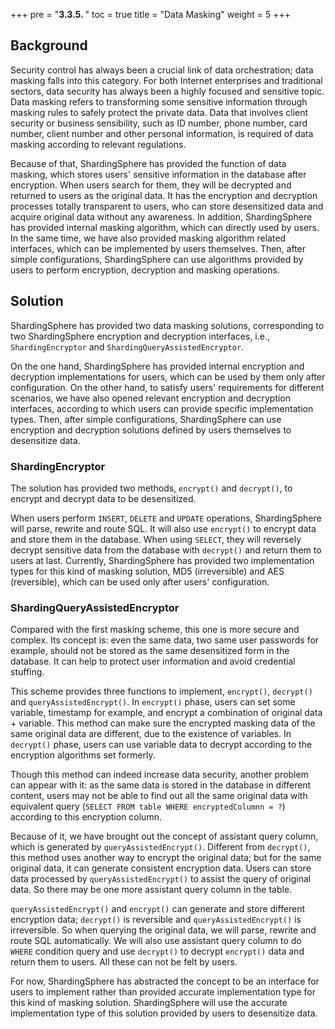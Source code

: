 +++
pre = "<b>3.3.5. </b>"
toc = true
title = "Data Masking"
weight = 5
+++

## Background

Security control has always been a crucial link of data orchestration; data masking falls into this category. For both Internet enterprises and traditional sectors, data security has always been a highly focused and sensitive topic. Data masking refers to transforming some sensitive information through masking rules to safely protect the private data. Data that involves client security or business sensibility, such as ID number, phone number, card number, client number and other personal information, is required of data masking according to relevant regulations.

Because of that, ShardingSphere has provided the function of data masking, which stores users' sensitive information in the database after encryption. When users search for them, they will be decrypted and returned to users as the original data. It has the encryption and decryption processes totally transparent to users, who can store desensitized data and acquire original data without any awareness. In addition, ShardingSphere has provided internal masking algorithm, which can directly used by users. In the same time, we have also provided masking algorithm related interfaces, which can be implemented by users themselves. Then, after simple configurations, ShardingSphere can use algorithms provided by users to perform encryption, decryption and masking operations.

## Solution

ShardingSphere has provided two data masking solutions, corresponding to two ShardingSphere encryption and decryption interfaces, i.e., `ShardingEncryptor` and `ShardingQueryAssistedEncryptor`.

On the one hand, ShardingSphere has provided internal encryption and decryption implementations for users, which can be used by them only after configuration. On the other hand, to satisfy users' requirements for different scenarios, we have also opened relevant encryption and decryption interfaces, according to which users can provide specific implementation types. Then, after simple configurations, ShardingSphere can use encryption and decryption solutions defined by users themselves to desensitize data.

### ShardingEncryptor

The solution has provided two methods, `encrypt()` and `decrypt()`, to encrypt and decrypt data to be  desensitized.

When users perform `INSERT`,  `DELETE` and `UPDATE` operations, ShardingSphere will parse, rewrite and route SQL. It will also use `encrypt()` to encrypt data and store them in the database. When using `SELECT`, they will reversely decrypt sensitive data from the database with `decrypt()` and return them to users at last.
Currently, ShardingSphere has provided two implementation types for this kind of masking solution, MD5 (irreversible) and AES (reversible), which can be used only after users' configuration.

### ShardingQueryAssistedEncryptor

Compared with the first masking scheme, this one is more secure and complex. Its concept is: even the same data, two same user passwords for example, should not be stored as the same desensitized form in the database. It can help to protect user information and avoid credential stuffing.

This scheme provides three functions to implement, `encrypt()`, `decrypt()` and  `queryAssistedEncrypt()`.
In `encrypt()` phase, users can set some variable, timestamp for example, and encrypt a combination of original data + variable. This method can make sure the encrypted masking data of the same original data are different, due to the existence of variables. In `decrypt()` phase, users can use variable data to decrypt according to the encryption algorithms set formerly.

Though this method can indeed increase data security, another problem can appear with it: as the same data is stored in the database in different content, users may not be able to find out all the same original data with equivalent query (`SELECT FROM table WHERE encryptedColumnn = ?`) according to this encryption column.

Because of it, we have brought out the concept of assistant query column, which is generated by `queryAssistedEncrypt()`. Different from `decrypt()`, this method uses another way to encrypt the original data; but for the same original data, it can generate consistent encryption data. Users can store data processed by `queryAssistedEncrypt()` to assist the query of original data. So there may be one more assistant query column in the table.

`queryAssistedEncrypt()` and `encrypt()` can generate and store different encryption data; `decrypt()` is reversible and `queryAssistedEncrypt()` is irreversible. So when querying the original data, we will parse, rewrite and route SQL automatically. We will also use assistant query column to do `WHERE` condition query and use `decrypt()` to decrypt `encrypt()` data and return them to users. All these can not be felt by users.

For now, ShardingSphere has abstracted the concept to be an interface for users to implement rather than provided accurate implementation type for this kind of masking solution. ShardingSphere will use the accurate implementation type of this solution provided by users to desensitize data.